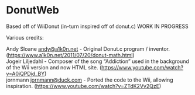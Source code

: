# DonutWeb
Based off of WiiDonut (in-turn inspired off of donut.c)
WORK IN PROGRESS

Various credits:

Andy Sloane <andy@a1k0n.net> - Original Donut.c program / inventor. (https://www.a1k0n.net/2011/07/20/donut-math.html) <br>
Jogeir Liljedahl - Composer of the song “Addiction” used in the background of the Wii version and now HTML site. (https://www.youtube.com/watch?v=A0iQPDid_BY) <br>
jornmann <jornmann@duck.com> - Ported the code to the Wii, allowing inspiration. (https://www.youtube.com/watch?v=ZTdK2Vv2QzE) <br>

